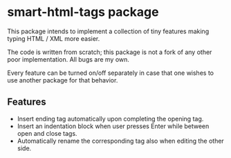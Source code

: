 # smart-html-tags package

This package intends to implement a collection of tiny features making typing
HTML / XML more easier.

The code is written from scratch; this package is not a fork of any other poor
implementation. All bugs are my own.

Every feature can be turned on/off separately in case that one wishes to use
another package for that behavior.

## Features
- Insert ending tag automatically upon completing the opening tag.
- Insert an indentation block when user presses Enter while between open and close
  tags.
- Automatically rename the corresponding tag also when editing the other side.
